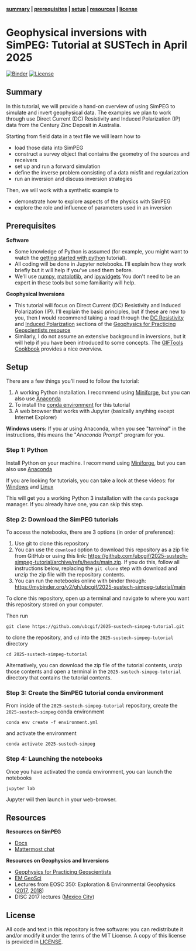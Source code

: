 **[summary](#summary) | [prerequisites](#prerequisites) | [setup](#setup) | [resources](#resources) | [license](#license)**

# Geophysical inversions with SimPEG: Tutorial at SUSTech in April 2025

[![Binder](https://mybinder.org/badge_logo.svg)](https://mybinder.org/v2/gh/ubcgif/2025-sustech-simpeg-tutorial/main)
[![License](https://img.shields.io/github/license/ubcgif/2025-sustech-simpeg-tutorial.svg)](https://github.com/ubcgif/2025-sustech-simpeg-tutorial/blob/main/LICENSE)

## Summary

In this tutorial, we will provide a hand-on overview of using SimPEG to simulate and invert geophysical data. The examples we plan to work through use Direct Current (DC) Resistivity and Induced Polarization (IP) data from the Century Zinc Deposit in Australia.

Starting from field data in a text file we will learn how to
- load those data into SimPEG
- construct a survey object that contains the geometry of the sources and receivers
- set up and run a forward simulation
- define the inverse problem consisting of a data misfit and regularization
- run an inversion and discuss inversion strategies

Then, we will work with a synthetic example to
- demonstrate how to explore aspects of the physics with SimPEG
- explore the role and influence of parameters used in an inversion

## Prerequisites

**Software**

* Some knowledge of Python is assumed (for example, you might want to watch the
  [getting started with python](https://transform.softwareunderground.org/2022-getting-started-python) tutorial).
* All coding will be done in Jupyter notebooks. I'll explain how they work
  briefly but it will help if you've used them before.
* We'll use [numpy](https://numpy.org/), [matplotlib](https://matplotlib.org/), and
  [ipywidgets](https://ipywidgets.readthedocs.io/)
  You don't need to be an expert in these tools but some familiarity will help.

**Geophysical Inversions**

* This tutorial will focus on Direct Current (DC) Resistivity and Induced Polarization (IP).
  I'll explain the basic principles, but if these are new to you, then I would recommend
  taking a read through the [DC Resistivity](https://gpg.geosci.xyz/content/DC_resistivity/index.html)
  and [Induced Polarization](https://gpg.geosci.xyz/content/induced_polarization/index.html) sections
  of the [Geophysics for Practicing Geoscientists resource](https://gpg.geosci.xyz/index.html)
* Similarly, I do not assume an extensive background in inversions, but it will help if you have been
  introduced to some concepts. The [GIFTools Cookbook](https://giftoolscookbook.readthedocs.io/en/latest/content/fundamentals/index.html)
  provides a nice overview.

## Setup

There are a few things you'll need to follow the tutorial:

1. A working Python installation. I recommend using [Miniforge](https://github.com/conda-forge/miniforge), but you can also use [Anaconda](https://www.anaconda.com/download)
2. To install the [conda environment](./environment.yml) for this tutorial
3. A web browser that works with Jupyter
   (basically anything except Internet Explorer)

**Windows users:** If you ar using Anaconda, when you see "*terminal*" in the instructions,
this means the "*Anaconda Prompt*" program for you.

### Step 1: Python

Install Python on your machine. I recommend using [Miniforge](https://github.com/conda-forge/miniforge), but you can also use [Anaconda](https://www.anaconda.com/download)

If you are looking for tutorials, you can take a look at these videos:
for [Windows](https://youtu.be/FdatS_NKVrM)
and [Linux](https://youtu.be/3ncwbHyZeAg)

This will get you a working Python 3 installation with the `conda` package
manager. If you already have one, you can skip this step.

### Step 2: Download the SimPEG tutorials

To access the notebooks, there are 3 options (in order of preference):
1. Use git to clone this repository
2. You can use the `download` option to download this repository as a zip file from GitHub or using this link: https://github.com/ubcgif/2025-sustech-simpeg-tutorial/archive/refs/heads/main.zip. If you do this, follow all instructions below, replacing the `git clone` step with download and unzip the zip file with the repository contents.
3. You can run the notebooks online with binder through: https://mybinder.org/v2/gh/ubcgif/2025-sustech-simpeg-tutorial/main

To clone this repository, open up a terminal and navigate to where you want this repository stored on your computer.

Then run
```
git clone https://github.com/ubcgif/2025-sustech-simpeg-tutorial.git
```
to clone the repository, and `cd` into the `2025-sustech-simpeg-tutorial` directory
```
cd 2025-sustech-simpeg-tutorial
```

Alternatively, you can download the zip file of the tutorial contents, unzip those contents and open a
terminal in the `2025-sustech-simpeg-tutorial` directory that contains the tutorial contents.

### Step 3: Create the SimPEG tutorial conda environment

From inside of the `2025-sustech-simpeg-tutorial` repository, create the `2025-sustech-simpeg` conda environment
```
conda env create -f environment.yml
```
and activate the environment
```
conda activate 2025-sustech-simpeg
```

### Step 4: Launching the notebooks

Once you have activated the conda environment, you can launch the notebooks
```
jupyter lab
```
Jupyter will then launch in your web-browser.

## Resources

**Resources on SimPEG**
- [Docs](http://docs.simpeg.xyz/)
- [Mattermost chat](https://mattermost.softwareunderground.org/simpeg)

**Resources on Geophysics and Inversions**
- [Geophysics for Practicing Geoscientists](https://gpg.geosci.xyz/)
- [EM GeoSci](http://em.geosci.xyz/)
- Lectures from EOSC 350: Exploration & Environmental Geophysics ([2017](https://www.youtube.com/watch?v=C1U2okdfMbU&list=PLd9tNwsUm9jOhbLqjhjDW6ASqwRJtHTb5), [2018](https://www.youtube.com/watch?v=7kFPNooixyw&list=PLd9tNwsUm9jPrWrpdg1JHLieKrzK5w8_-))
- DISC 2017 lectures ([Mexico City](https://www.youtube.com/watch?v=uCnfWXWs5MM&list=PLd9tNwsUm9jM8GWLJm7XLLrE9PYuK-ca2))


## License

All code and text in this repository is free software: you can redistribute it and/or
modify it under the terms of the MIT License.
A copy of this license is provided in [LICENSE](LICENSE).
